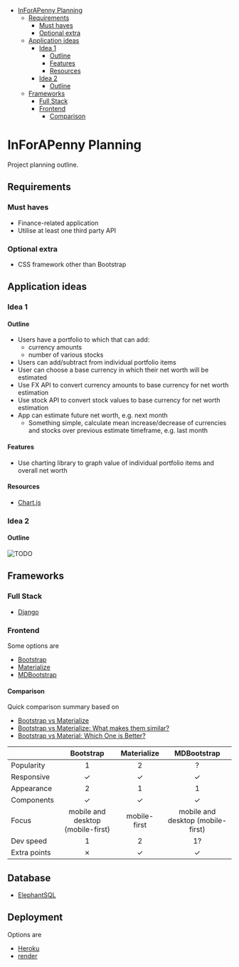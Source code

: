 - [InForAPenny Planning](#inforapenny-planning)
  - [Requirements](#requirements)
    - [Must haves](#must-haves)
    - [Optional extra](#optional-extra)
  - [Application ideas](#application-ideas)
    - [Idea 1](#idea-1)
      - [Outline](#outline)
      - [Features](#features)
      - [Resources](#resources)
    - [Idea 2](#idea-2)
      - [Outline](#outline-1)
  - [Frameworks](#frameworks)
    - [Full Stack](#full-stack)
    - [Frontend](#frontend)
      - [Comparison](#comparison)

# InForAPenny Planning
Project planning outline.

## Requirements
### Must haves
- Finance-related application
- Utilise at least one third party API

### Optional extra
- CSS framework other than Bootstrap

## Application ideas
### Idea 1
#### Outline
- Users have a portfolio to which that can add:
  - currency amounts
  - number of various stocks
- Users can add/subtract from individual portfolio items 
- User can choose a base currency in which their net worth will be estimated  
- Use FX API to convert currency amounts to base currency for net worth estimation
- Use stock API to convert stock values to base currency for net worth estimation
- App can estimate future net worth, e.g. next month
  - Something simple, calculate mean increase/decrease of currencies and stocks over previous estimate timeframe, e.g. last month

#### Features
- Use charting library to graph value of individual portfolio items and overall net worth

#### Resources
- [Chart.js](https://www.chartjs.org/docs/latest/)

### Idea 2
#### Outline
![TODO](https://img.shields.io/badge/TODO-yellow)

## Frameworks
### Full Stack
- [Django](https://www.djangoproject.com/)

### Frontend
Some options are
- [Bootstrap](https://getbootstrap.com/)
- [Materialize](https://materializecss.com/)
- [MDBootstrap](https://mdbootstrap.com/)

#### Comparison
Quick comparison summary based on 
- [Bootstrap vs Materialize](https://stackshare.io/stackups/bootstrap-vs-materialize#:~:text=The%20main%20difference%20is%20that,your%20code%20to%20Material%20Design.)
- [Bootstrap vs Materialize: What makes them similar?](https://htmlburger.com/blog/bootstrap-vs-materialize-review/)
- [Bootstrap vs Material: Which One is Better?](https://jelvix.com/blog/bootstrap-vs-material)

|              |             Bootstrap             | Materialize  |            MDBootstrap            |
|--------------|:---------------------------------:|:------------:|:---------------------------------:|
| Popularity   |                 1                 |      2       |                 ?                 |
| Responsive   |              &check;              |   &check;    |              &check;              |
| Appearance   |                 2                 |      1       |                 1                 |
| Components   |              &check;              |   &check;    |       &check;                     |
| Focus        | mobile and desktop (mobile-first) | mobile-first | mobile and desktop (mobile-first) |
| Dev speed    |                 1                 |      2       |                1?                 |
| Extra points |              &cross;              |   &check;    |              &check;              |

## Database
- [ElephantSQL](https://www.elephantsql.com/)

## Deployment
Options are
- [Heroku](https://www.heroku.com/)
- [render](https://render.com/)




